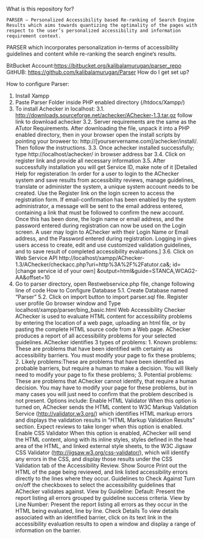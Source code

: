 What is this repository for?

    PARSER – Personalized Accessibility based Re-ranking of Search Engine Results which aims towards quantizing the optimality of the pages with respect to the user’s personalized accessibility and information requirement context.

PARSER which incorporates personalization in-terms of accessibility guidelines and content while re-ranking the search engine‘s results.

BitBucket Account:https://bitbucket.org/kalibalamurugan/parser_repo 
GitHUB: https://github.com/kalibalamurugan/Parser
How do I get set up?

How to configure Parser:
1. Install Xampp 
2. Paste Parser Folder inside PHP enabled directory (/htdocs/Xampp/) 
3. To install Achecker in localhost:
  3.1. http://downloads.sourceforge.net/achecker/AChecker-1.3.tar.gz follow link to download achecker 
  3.2. Server requirements are the same as the ATutor Requirements. After downloading the file, unpack it into a PHP enabled directory, then in your browser open the install scripts by pointing your broweer to: http://[yourservername.com]/achecker/install/. Then follow the instructions. 
  3.3. Once achecker installed successfully; type http://localhost/achecker/ in browser address bar 
  3.4. Click on register link and provide all necessary information 
  3.5. After successfully installation you will get Service ID, make note of it [Detailed Help for registeration :In order for a user to login to the AChecker system and save results from accessibility reviews, manage guidelines, translate or administer the system, a unique system account needs to be created. Use the Register link on the login screen to access the registration form. If email-confirmation has been enabled by the system administrator, a message will be sent to the email address entered, containing a link that must be followed to confirm the new account. Once this has been done, the login name or email address, and the password entered during registration can now be used on the Login screen.
       A user may login to AChecker with their Login Name or Email address, and the Password entered during registration. Logging in gives users access to create, edit and use customized validation guidelines, and to save result of completed accessibility evaluations.] 
  3.6. Click on Web Service API
  http://localhost/xampp/AChecker-1.3/AChecker/checkacc.php?uri=http%3A%2F%2Fatutor.ca&; id=[change service id of your own] &output=html&guide=STANCA,WCAG2-AA&offset=10 
4. Go to parser directory, open Restwebservice.php file, change following line of code
How to Configure Database 
    5.1. Create Database named “Parser” 
    5.2. Click on import button to import parser.sql file.
    Register user profile
    Go browser window and Type localhost/xampp/parser/bing_basic.html
    Web Accessibility Checker AChecker is used to evaluate HTML content for accessibility problems by entering the location of a web page, uploading an html file, or by pasting the complete HTML source code from a Web page. AChecker produces a report of all accessibility problems for your selected guidelines. AChecker identifies 3 types of problems: 1. Known problems: These are problems that have been identified with certainty as accessibility barriers. You must modify your page to fix these problems; 2. Likely problems:These are problems that have been identified as probable barriers, but require a human to make a decision. You will likely need to modify your page to fix these problems; 3. Potential problems: These are problems that AChecker cannot identify, that require a human decision. You may have to modify your page for these problems, but in many cases you will just need to confirm that the problem described is not present. Options include: Enable HTML Validator When this option is turned on, AChecker sends the HTML content to W3C Markup Validation Service (http://validator.w3.org/) which identifies HTML markup errors and displays the validation results in "HTML Markup Validation Results" section. Expect reviews to take longer when this option is enabled. Enable CSS Validator When this option is enabled, AChecker will send the HTML content, along with its inline styles, styles defined in the head area of the HTML, and linked external style sheets, to the W3C Jigsaw CSS Validator (http://jigsaw.w3.org/css-validator/), which will identify any errors in the CSS, and display those results under the CSS Validation tab of the Accessibility Review. Show Source Print out the HTML of the page being reviewed, and link listed accessibility errors directly to the lines where they occur. Guidelines to Check Against Turn on/off the checkboxes to select the accessibility guidelines that AChecker validates against. View by Guideline: Default: Present the report listing all errors grouped by guideline success criteria. View by Line Number: Present the report listing all errors as they occur in the HTML being evaluated, line by line. Check Details To view details associated with an identified barrier, click on its text link in the accessibility evaluation results to open a window and display a range of information on the barrier.
